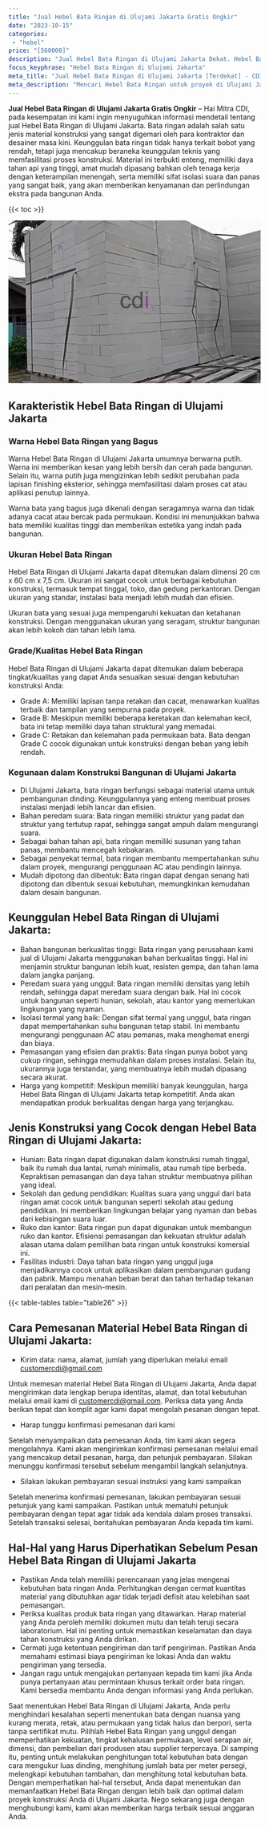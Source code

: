 ```yaml
---
title: "Jual Hebel Bata Ringan di Ulujami Jakarta Gratis Ongkir"
date: "2023-10-15"
categories:
 - "hebel"
price: "[560000]"
description: "Jual Hebel Bata Ringan di Ulujami Jakarta Dekat. Hebel Bata Ringan ini sering digunakan dalam proyek pembangunan sebagai material dinding yang kuat dan tahan lama. Kontak kami untuk mendapatkan informasi lebih lanjut."
focus_keyphrase: "Hebel Bata Ringan di Ulujami Jakarta"
meta_title: "Jual Hebel Bata Ringan di Ulujami Jakarta [Terdekat] - CDI"
meta_description: "Mencari Hebel Bata Ringan untuk proyek di Ulujami Jakarta? Kami memiliki Hebel Bata Ringan berkualitas untuk bahan bangunan dinding. Raih penawaran terbaik sekarang."
---
```


**Jual Hebel Bata Ringan di Ulujami Jakarta Gratis Ongkir** – Hai Mitra CDI, pada kesempatan ini kami ingin menyuguhkan informasi mendetail tentang jual Hebel Bata Ringan di Ulujami Jakarta. Bata ringan adalah salah satu jenis material konstruksi yang sangat digemari oleh para kontraktor dan desainer masa kini. Keunggulan bata ringan tidak hanya terkait bobot yang rendah, tetapi juga mencakup beraneka keunggulan teknis yang memfasilitasi proses konstruksi. Material ini terbukti enteng, memiliki daya tahan api yang tinggi, amat mudah dipasang bahkan oleh tenaga kerja dengan keterampilan menengah, serta memiliki sifat isolasi suara dan panas yang sangat baik, yang akan memberikan kenyamanan dan perlindungan ekstra pada bangunan Anda.

{{< toc >}}

![Jual Hebel Bata Ringan di Ulujami Jakarta Gratis Ongkir](/images/hebel/hebel-bataringan-23.jpg)

## Karakteristik Hebel Bata Ringan di Ulujami Jakarta

### Warna Hebel Bata Ringan yang Bagus

Warna Hebel Bata Ringan di Ulujami Jakarta umumnya berwarna putih. Warna ini memberikan kesan yang lebih bersih dan cerah pada bangunan. Selain itu, warna putih juga mengizinkan lebih sedikit perubahan pada lapisan finishing eksterior, sehingga memfasilitasi dalam proses cat atau aplikasi penutup lainnya.

Warna bata yang bagus juga dikenali dengan seragamnya warna dan tidak adanya cacat atau bercak pada permukaan. Kondisi ini menunjukkan bahwa bata memiliki kualitas tinggi dan memberikan estetika yang indah pada bangunan.

### Ukuran Hebel Bata Ringan

Hebel Bata Ringan di Ulujami Jakarta dapat ditemukan dalam dimensi 20 cm x 60 cm x 7,5 cm. Ukuran ini sangat cocok untuk berbagai kebutuhan konstruksi, termasuk tempat tinggal, toko, dan gedung perkantoran. Dengan ukuran yang standar, instalasi bata menjadi lebih mudah dan efisien.

Ukuran bata yang sesuai juga mempengaruhi kekuatan dan ketahanan konstruksi. Dengan menggunakan ukuran yang seragam, struktur bangunan akan lebih kokoh dan tahan lebih lama.

### Grade/Kualitas Hebel Bata Ringan

Hebel Bata Ringan di Ulujami Jakarta dapat ditemukan dalam beberapa tingkat/kualitas yang dapat Anda sesuaikan sesuai dengan kebutuhan konstruksi Anda:

*   Grade A: Memiliki lapisan tanpa retakan dan cacat, menawarkan kualitas terbaik dan tampilan yang sempurna pada proyek.
*   Grade B: Meskipun memiliki beberapa keretakan dan kelemahan kecil, bata ini tetap memiliki daya tahan struktural yang memadai.
*   Grade C: Retakan dan kelemahan pada permukaan bata. Bata dengan Grade C cocok digunakan untuk konstruksi dengan beban yang lebih rendah.

### Kegunaan dalam Konstruksi Bangunan di Ulujami Jakarta

*   Di Ulujami Jakarta, bata ringan berfungsi sebagai material utama untuk pembangunan dinding. Keunggulannya yang enteng membuat proses instalasi menjadi lebih lancar dan efisien.
*   Bahan peredam suara: Bata ringan memiliki struktur yang padat dan struktur yang tertutup rapat, sehingga sangat ampuh dalam mengurangi suara.
*   Sebagai bahan tahan api, bata ringan memiliki susunan yang tahan panas, membantu mencegah kebakaran.
*   Sebagai penyekat termal, bata ringan membantu mempertahankan suhu dalam proyek, mengurangi penggunaan AC atau pendingin lainnya.
*   Mudah dipotong dan dibentuk: Bata ringan dapat dengan senang hati dipotong dan dibentuk sesuai kebutuhan, memungkinkan kemudahan dalam desain bangunan.

## Keunggulan Hebel Bata Ringan di Ulujami Jakarta:

*   Bahan bangunan berkualitas tinggi: Bata ringan yang perusahaan kami jual di Ulujami Jakarta menggunakan bahan berkualitas tinggi. Hal ini menjamin struktur bangunan lebih kuat, resisten gempa, dan tahan lama dalam jangka panjang.
*   Peredam suara yang unggul: Bata ringan memiliki densitas yang lebih rendah, sehingga dapat meredam suara dengan baik. Hal ini cocok untuk bangunan seperti hunian, sekolah, atau kantor yang memerlukan lingkungan yang nyaman.
*   Isolasi termal yang baik: Dengan sifat termal yang unggul, bata ringan dapat mempertahankan suhu bangunan tetap stabil. Ini membantu mengurangi penggunaan AC atau pemanas, maka menghemat energi dan biaya.
*   Pemasangan yang efisien dan praktis: Bata ringan punya bobot yang cukup ringan, sehingga memudahkan dalam proses instalasi. Selain itu, ukurannya juga terstandar, yang membuatnya lebih mudah dipasang secara akurat.
*   Harga yang kompetitif: Meskipun memiliki banyak keunggulan, harga Hebel Bata Ringan di Ulujami Jakarta tetap kompetitif. Anda akan mendapatkan produk berkualitas dengan harga yang terjangkau.

## Jenis Konstruksi yang Cocok dengan Hebel Bata Ringan di Ulujami Jakarta:

*   Hunian: Bata ringan dapat digunakan dalam konstruksi rumah tinggal, baik itu rumah dua lantai, rumah minimalis, atau rumah tipe berbeda. Kepraktisan pemasangan dan daya tahan struktur membuatnya pilihan yang ideal.
*   Sekolah dan gedung pendidikan: Kualitas suara yang unggul dari bata ringan amat cocok untuk bangunan seperti sekolah atau gedung pendidikan. Ini memberikan lingkungan belajar yang nyaman dan bebas dari kebisingan suara luar.
*   Ruko dan kantor: Bata ringan pun dapat digunakan untuk membangun ruko dan kantor. Efisiensi pemasangan dan kekuatan struktur adalah alasan utama dalam pemilihan bata ringan untuk konstruksi komersial ini.
*   Fasilitas industri: Daya tahan bata ringan yang unggul juga menjadikannya cocok untuk aplikasikan dalam pembangunan gudang dan pabrik. Mampu menahan beban berat dan tahan terhadap tekanan dari peralatan dan mesin-mesin.

{{< table-tables table="table26" >}}

## Cara Pemesanan Material Hebel Bata Ringan di Ulujami Jakarta:

*   Kirim data: nama, alamat, jumlah yang diperlukan melalui email customercdi@gmail.com

Untuk memesan material Hebel Bata Ringan di Ulujami Jakarta, Anda dapat mengirimkan data lengkap berupa identitas, alamat, dan total kebutuhan melalui email kami di customercdi@gmail.com. Periksa data yang Anda berikan tepat dan komplit agar kami dapat mengolah pesanan dengan tepat.
*   Harap tunggu konfirmasi pemesanan dari kami

Setelah menyampaikan data pemesanan Anda, tim kami akan segera mengolahnya. Kami akan mengirimkan konfirmasi pemesanan melalui email yang mencakup detail pesanan, harga, dan petunjuk pembayaran. Silakan menunggu konfirmasi tersebut sebelum mengambil langkah selanjutnya.
*   Silakan lakukan pembayaran sesuai instruksi yang kami sampaikan

Setelah menerima konfirmasi pemesanan, lakukan pembayaran sesuai petunjuk yang kami sampaikan. Pastikan untuk mematuhi petunjuk pembayaran dengan tepat agar tidak ada kendala dalam proses transaksi. Setelah transaksi selesai, beritahukan pembayaran Anda kepada tim kami.

## Hal-Hal yang Harus Diperhatikan Sebelum Pesan Hebel Bata Ringan di Ulujami Jakarta

*   Pastikan Anda telah memiliki perencanaan yang jelas mengenai kebutuhan bata ringan Anda. Perhitungkan dengan cermat kuantitas material yang dibutuhkan agar tidak terjadi defisit atau kelebihan saat pemasangan.
*   Periksa kualitas produk bata ringan yang ditawarkan. Harap material yang Anda peroleh memiliki dokumen mutu dan telah teruji secara laboratorium. Hal ini penting untuk memastikan keselamatan dan daya tahan konstruksi yang Anda dirikan.
*   Cermati juga ketentuan pengiriman dan tarif pengiriman. Pastikan Anda memahami estimasi biaya pengiriman ke lokasi Anda dan waktu pengiriman yang tersedia.
*   Jangan ragu untuk mengajukan pertanyaan kepada tim kami jika Anda punya pertanyaan atau permintaan khusus terkait order bata ringan. Kami bersedia membantu Anda dengan informasi yang Anda perlukan.

Saat menentukan Hebel Bata Ringan di Ulujami Jakarta, Anda perlu menghindari kesalahan seperti menentukan bata dengan nuansa yang kurang merata, retak, atau permukaan yang tidak halus dan berpori, serta tanpa sertifikat mutu. Pilihlah Hebel Bata Ringan yang unggul dengan memperhatikan kekuatan, tingkat kehalusan permukaan, level serapan air, dimensi, dan pembelian dari produsen atau supplier terpercaya. Di samping itu, penting untuk melakukan penghitungan total kebutuhan bata dengan cara mengukur luas dinding, menghitung jumlah bata per meter persegi, melengkapi kebutuhan tambahan, dan menghitung total kebutuhan bata. Dengan memperhatikan hal-hal tersebut, Anda dapat menentukan dan memanfaatkan Hebel Bata Ringan dengan lebih baik dan optimal dalam proyek konstruksi Anda di Ulujami Jakarta. Nego sekarang juga dengan menghubungi kami, kami akan memberikan harga terbaik sesuai anggaran Anda.